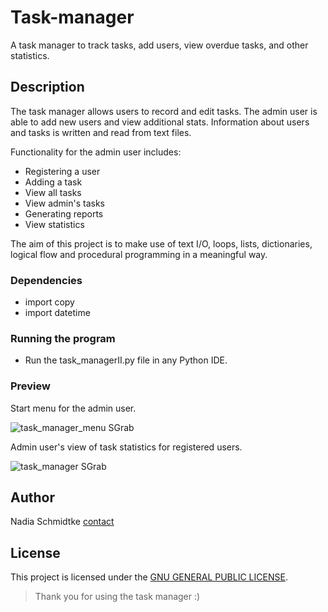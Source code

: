 # Task-manager

A task manager to track tasks, add users, view overdue tasks, and other statistics.

## Description

The task manager allows users to record and edit tasks. The admin user is able to add new users and view additional stats.
Information about users and tasks is written and read from text files.

Functionality for the admin user includes:
  * Registering a user
  * Adding a task
  * View all tasks
  * View admin's tasks
  * Generating reports
  * View statistics

The aim of this project is to make use of text I/O, loops, lists, dictionaries, logical flow and procedural programming in a meaningful way.

### Dependencies

* import copy
* import datetime

### Running the program

* Run the task_managerII.py file in any Python IDE.

### Preview
Start menu for the admin user.

![task_manager_menu SGrab](https://user-images.githubusercontent.com/98525884/160281713-886593d3-1435-4435-944f-ab4b3e6f6f11.png)

Admin user's view of task statistics for registered users.

![task_manager SGrab](https://user-images.githubusercontent.com/98525884/160281624-509e3a85-ab43-4ba1-863e-e1885310b6a2.png)

## Author

Nadia Schmidtke [contact](https://nadia-jsch.github.io/Nadia-Schmidtke-Webpages/Contact.html)

## License

This project is licensed under the [GNU GENERAL PUBLIC LICENSE](https://github.com/Nadia-JSch/Task-manager/blob/master/LICENSE).

> Thank you for using the task manager :)

